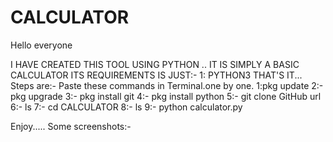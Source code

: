 # CALCULATOR


Hello everyone


I HAVE CREATED THIS TOOL USING PYTHON ..
IT IS SIMPLY A BASIC CALCULATOR 
ITS REQUIREMENTS IS JUST:-
1: PYTHON3 THAT'S IT...
Steps are:- 
Paste these commands in Terminal.one by one.
1:pkg update 
2:- pkg upgrade
3:- pkg install git
4:- pkg install python
5:- git clone GitHub url
6:- ls
7:- cd CALCULATOR
8:- ls
9:- python calculator.py



Enjoy.....
Some screenshots:-

